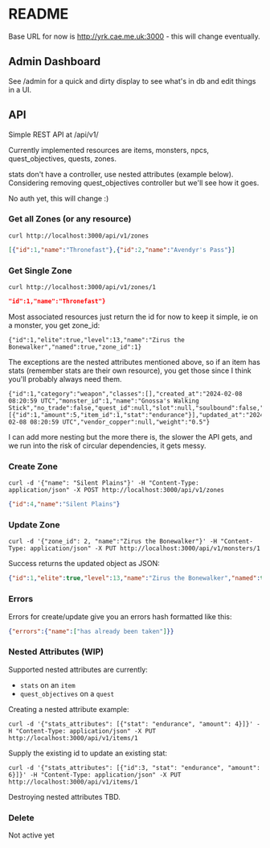 # README

Base URL for now is http://yrk.cae.me.uk:3000 - this will change eventually.


## Admin Dashboard

See /admin for a quick and dirty display to see what's in db and edit things in a UI.


## API

Simple REST API at /api/v1/

Currently implemented resources are items, monsters, npcs, quest_objectives, quests, zones.

stats don't have a controller, use nested attributes (example below). Considering removing quest_objectives controller but we'll see how it goes.

No auth yet, this will change :)

### Get all Zones (or any resource)

```
curl http://localhost:3000/api/v1/zones
```

```json
[{"id":1,"name":"Thronefast"},{"id":2,"name":"Avendyr's Pass"}]
```

### Get Single Zone

```
curl http://localhost:3000/api/v1/zones/1
```

```json
"id":1,"name":"Thronefast"}
```

Most associated resources just return the id for now to keep it simple, ie on a monster, you get zone_id:

```
{"id":1,"elite":true,"level":13,"name":"Zirus the Bonewalker","named":true,"zone_id":1}
```

The exceptions are the nested attributes mentioned above, so if an item has stats (remember stats are their own resource), you get those since I think you'll probably always need them.

```
{"id":1,"category":"weapon","classes":[],"created_at":"2024-02-08 08:20:59 UTC","monster_id":1,"name":"Gnossa's Walking Stick","no_trade":false,"quest_id":null,"slot":null,"soulbound":false,"stats":[{"id":1,"amount":5,"item_id":1,"stat":"endurance"}],"updated_at":"2024-02-08 08:20:59 UTC","vendor_copper":null,"weight":"0.5"}
```

I can add more nesting but the more there is, the slower the API gets, and we run into the risk of circular dependencies, it gets messy.


### Create Zone

```
curl -d '{"name": "Silent Plains"}' -H "Content-Type: application/json" -X POST http://localhost:3000/api/v1/zones
```

```json
{"id":4,"name":"Silent Plains"}
```

### Update Zone

```
curl -d '{"zone_id": 2, "name":"Zirus the Bonewalker"}' -H "Content-Type: application/json" -X PUT http://localhost:3000/api/v1/monsters/1
```

Success returns the updated object as JSON:

```json
{"id":1,"elite":true,"level":13,"name":"Zirus the Bonewalker","named":true,"zone_id":2}
```

### Errors

Errors for create/update give you an errors hash formatted like this:

```json
{"errors":{"name":["has already been taken"]}}
```

### Nested Attributes (WIP)

Supported nested attributes are currently:

* `stats` on an `item`
* `quest_objectives` on a `quest`

Creating a nested attribute example:

```
curl -d '{"stats_attributes": [{"stat": "endurance", "amount": 4}]}' -H "Content-Type: application/json" -X PUT http://localhost:3000/api/v1/items/1
```

Supply the existing id to update an existing stat:

```
curl -d '{"stats_attributes": [{"id":3, "stat": "endurance", "amount": 6}]}' -H "Content-Type: application/json" -X PUT http://localhost:3000/api/v1/items/1
```

Destroying nested attributes TBD.


### Delete

Not active yet
